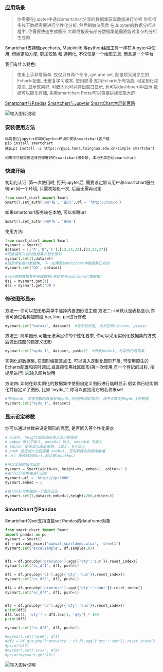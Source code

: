 ### 应用场景
> 你需要在jupyter中通过smartchart分享的数据集获取数据进行分析
> 你有很多线下数据需要进行个性化分析, 然后制做仪表盘
> 在Jupyter的数据分析过程中, 你需要快速生成图形
> 大屏或报表有部分数据集是需要能过复杂的分析生成的


Smartchart支持像pyecharts, Matplotlib 等python绘图工具一样在Jupyter中使用, 
但她更加方便, 更加炫酷 和 通用化, 
不仅仅是一个绘图工具, 而且是一个平台

我们有什么特色:
> 使用上手非常简单, 仅仅只有两个命令, get and set, 配置项采用原生的Echarts配置, 无重复学习成本, 使用顺滑
> 支持Echarts所有功能, 可定制化程度高, 显示效果好, 可嵌入也可以弹出窗口显示, 也可以dashboard中显示
> 数据可以固化存储, 采用smartchart Portal可以直接拼接炫酷大屏


[Smartchart与Pandas](https://www.ixigua.com/6910413586208653837?id=6918162479646245389 "smartchart")
[Smartchart与Jupyter](https://www.ixigua.com/6910413586208653837?id=6917989046132310535 "smartchart")
[SmartChart大屏新思路](https://www.ixigua.com/6921133676189352456 "smartchart")

![输入图片说明](https://images.gitee.com/uploads/images/2021/0701/114301_76f82bab_5500438.png "屏幕截图.png")


### 安装使用方法
```
你需要在jupyter相同的python环境中安装smartchart客户端
pip install smartchart
或pip3 install -i https://pypi.tuna.tsinghua.edu.cn/simple smartchart

如果你只是需要连接已部署好的smartchart服务端, 本地无需启动smartchart
```
### 快速开始

初始化认证:
第一次使用时, 打开jupyter后, 需要设定默认用户和smartchart服务端url
同一个环境, 只需初始化一次, 后面无需再设定
```python
from smart_chart import Smart
Smart().set_auth('用户名', '密码',url = 'http://xxxxx')
```
如果smartchart服务端在本地, 可以省略url
```python
Smart().set_auth('用户名', '密码')
```

使用方法:
```python
from smart_chart import Smart
mysmart = Smart()
dataset = [['A','B','C'],[12,34,23],[22,33,37]]
#把数据写入临时数据集并显示图形
mysmart.set(1,dataset)
#随意命名临时数据集, 不一定需要smartchart中数据集已有的
mysmart.set('DD', dataset)

#从已有的数据集中获取数据(格式参考smartchart数据集)
ds1 = mysmart.get(1)
ds2 = mysmart.get('DD')
```

### 修改图形显示
方法一: 你可以在图形菜单中选择内置图形或主题
方法二: set默认是表格显示,你也可通过名称加前缀 bar, line, pie进行修改

```python
mysmart.set('barxxx', dataset)  #显示柱形图, 另外还有linexxx, piexxx
```
方法三: 简单图形,可能无法满足你的个性化要求, 你可以采用实例化数据集的方式后做出炫酷的自定义图形

```python
mysmart.set('myds_1', dataset, push=1)  #参数push=1, 将实例化数据集
```
实例化的数据集, 在图形编辑区点击, 可以进入定制化图形开发, 可使用原生的Echarts配置和实时调试,或直接使用社区图形(第一次使用,有一个登记的过程, 按提示进行)
![输入图片说明](https://images.gitee.com/uploads/images/2021/0701/114330_fa9da6af_5500438.png "屏幕截图.png")

方法四: 如何在非实例化的数据集中使用自定义图形进行临时显示
假如你已经实例化并自定义了图形, 比如 'myds_1', 你可以直接用它的名称来set
```python
#不加push, 将使用新的数据采用myds_1的图形临时显示, 而不会改变原myds_1的数据
mysmart.set('myds_1', dataset) 
```

### 显示设定参数
你可以通过参数来设定图形的高宽, 是否嵌入等个性化要求
```python
# width, height指定图形嵌入显示的宽高
# embed 默认不嵌入, embed=1 嵌入, embed=0 不嵌入
# editor 是否显示图形菜单, 1显示, 0不显示
# push 是否持久化数据集 push=1, 无则新建有则保存数据
# url 报表访问的url,默认是localhost

#可以全局初始化设定
mysmart = Smart(width=xx, height=xx, embed=1, editor='')
#也可以全局单独进行设定
mysmart.url = 'http://ip:8000'
mysmart.embed = 1

#也可以针对单独的一个图形设定
mysmart.set(1,dataset,embed=1,height=200,editor=0)
```

### SmartChart与Pandas
Smartchart的set支持直接set Pandas的dataframe对象
```python
from smart_chart import Smart
import pandas as pd
mysmart = Smart()
df = pd.read_excel('manual_smartdemo.xlsx', 'sheet1')
mysmart.set('excelsample', df.sample(10))


df1 = df.groupby('province').agg({'qty':'sum'}).reset_index()
mysmart.set('ec_df1', df1, push=1)

df2 = df.groupby('c1').agg({'qty':'sum'}).reset_index()
mysmart.set('ec_df2', df2, push=1)

df4 = df.groupby('province').agg({'qty':'count'}).reset_index()
mysmart.set('ec_df4', df1, push=1)


df3 = df.groupby('c3').agg({'qty':'sum'}).reset_index()
print(df3)
df3.loc[1, 'qty'] = df3.loc[1, 'qty'] * 100
print(df3)

mysmart.set('ec_df3', df3, push=1)

#mysmart.set('pie0', df1)
#df2 = df.groupby(['province','c3']).agg({'qty':'sum'}).reset_index()
#print(df2)
#mysmart.set('ssss', df2)
#print(mysmart.get(15))

```

![输入图片说明](https://images.gitee.com/uploads/images/2021/0701/114403_9ec1ed28_5500438.png "屏幕截图.png")